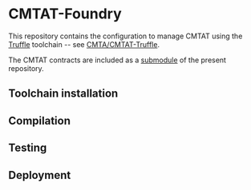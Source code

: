 # CMTAT-Foundry

This repository contains the configuration to manage CMTAT using the
[Truffle](https://book.getfoundry.sh/) toolchain -- see
[CMTA/CMTAT-Truffle](https://github.com/CMTA/CMTAT-Truffle).

The CMTAT contracts are included as a [submodule](CMTAT/) of the present
repository.

## Toolchain installation


## Compilation


## Testing


## Deployment
